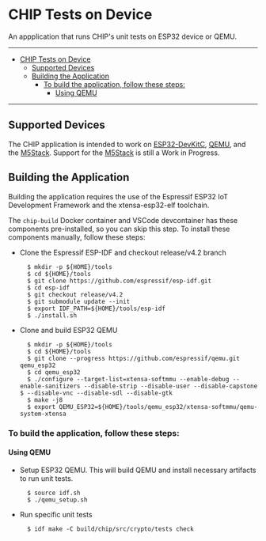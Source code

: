 # CHIP Tests on Device

An appplication that runs CHIP's unit tests on ESP32 device or QEMU.

---

-   [CHIP Tests on Device](#chip-tests-on-device)
    -   [Supported Devices](#supported-devices)
    -   [Building the Application](#building-the-application)
        -   [To build the application, follow these steps:](#to-build-the-application-follow-these-steps)
            -   [Using QEMU](#using-qemu)

---

## Supported Devices

The CHIP application is intended to work on
[ESP32-DevKitC](https://www.espressif.com/en/products/hardware/esp32-devkitc/overview),
[QEMU](https://github.com/espressif/qemu), and the
[M5Stack](http://m5stack.com). Support for the [M5Stack](http://m5stack.com) is
still a Work in Progress.

## Building the Application

Building the application requires the use of the Espressif ESP32 IoT Development
Framework and the xtensa-esp32-elf toolchain.

The `chip-build` Docker container and VSCode devcontainer has these components
pre-installed, so you can skip this step. To install these components manually,
follow these steps:

-   Clone the Espressif ESP-IDF and checkout release/v4.2 branch

          $ mkdir -p ${HOME}/tools
          $ cd ${HOME}/tools
          $ git clone https://github.com/espressif/esp-idf.git
          $ cd esp-idf
          $ git checkout release/v4.2
          $ git submodule update --init
          $ export IDF_PATH=${HOME}/tools/esp-idf
          $ ./install.sh

-   Clone and build ESP32 QEMU

          $ mkdir -p ${HOME}/tools
          $ cd ${HOME}/tools
          $ git clone --progress https://github.com/espressif/qemu.git qemu_esp32
          $ cd qemu_esp32
          $ ./configure --target-list=xtensa-softmmu --enable-debug --enable-sanitizers --disable-strip --disable-user --disable-capstone    $ --disable-vnc --disable-sdl --disable-gtk
          $ make -j8
          $ export QEMU_ESP32=${HOME}/tools/qemu_esp32/xtensa-softmmu/qemu-system-xtensa

### To build the application, follow these steps:

#### Using QEMU

-   Setup ESP32 QEMU. This will build QEMU and install necessary artifacts to
    run unit tests.

          $ source idf.sh
          $ ./qemu_setup.sh

-   Run specific unit tests

          $ idf make -C build/chip/src/crypto/tests check
